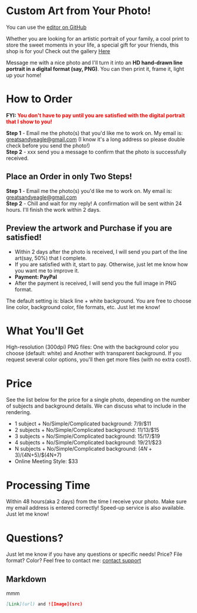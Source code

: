 # Custom Art from Your Photo!

You can use the [editor on GitHub](https://github.com/greatsandyeagle/sdart.github.io/edit/gh-pages/index.md) 

Whether you are looking for an artistic portrait of your family, a cool print to store the sweet moments in your life, a special gift for your friends, this shop is for you! Check out the gallery [Here](https://jekyllrb.com/)

Message me with a nice photo and I'll turn it into an **HD hand-drawn line portrait in a digital format (say, PNG)**. You can then print it, frame it, light up your home!

# How to Order

**FYI: <span style="color:red">You don't have to pay until you are satisfied with the digital portrait that I show to you!</span>**

**Step 1** - Email me the photo(s) that you'd like me to work on. My email is: greatsandyeagle@gmail.com  (I know it's a long address so please double check before you send the photo!)    
**Step 2** - xxx    send you a message to confirm that the photo is successfully received.

## Place an Order in only Two Steps!
**Step 1** - Email me the photo(s) you'd like me to work on. My email is: greatsandyeagle@gmail.com   
**Step 2** - Chill and wait for my reply! A confirmation will be sent within 24 hours. I'll finish the work within 2 days.    


## Preview the artwork and Purchase if you are satisfied!
- Within 2 days after the photo is received, I will send you part of the line art(say, 50%) that I complete.    
- If you are satisfied with it, start to pay. Otherwise, just let me know how you want me to improve it.    
- **Payment: PayPal**
- After the payment is received, I will send you the full image in PNG format.

The default setting is: black line + white background. You are free to choose line color, background color, file formats, etc. Just let me know!

# What You'll Get
High-resolution (300dpi) PNG files: One with the background color you choose (default: white) and Another with transparent background. 
If you request several color options, you'll then get more files (with no extra cost!).

# Price
See the list below for the price for a single photo, depending on the number of subjects and background details. We can discuss what to include in the rendering.

- 1 subject + No/Simple/Complicated background: $7/$9/$11
- 2 subjects + No/Simple/Complicated background: $11/$13/$15
- 3 subjects + No/Simple/Complicated background: $15/$17/$19
- 4 subjects + No/Simple/Complicated background: $19/$21/$23
- N subjects + No/Simple/Complicated background: $(4N+3)/$(4N+5)/$(4N+7)
- Online Meeting Style: $33


# Processing Time
Within 48 hours(aka 2 days) from the time I receive your photo. Make sure my email address is entered correctly!
Speed-up service is also available. Just let me know!

# Questions?
Just let me know if you have any questions or specific needs! Price? File format? Color? Feel free to contact me:
[contact support](https://github.com/contact)

## Markdown

mmm
```markdown
[Link](url) and ![Image](src)
```
